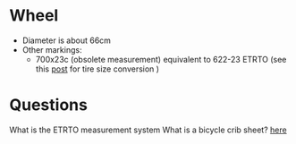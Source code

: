 # Wheel
- Diameter is about 66cm
- Other markings:
	- 700x23c (obsolete measurement) equivalent to 622-23 ETRTO  (see this [post](https://bicycles.stackexchange.com/q/66174) for tire size conversion )

# Questions
What is the ETRTO measurement system
What is a bicycle crib sheet? [here](https://www.sheldonbrown.com/cribsheet-tires.html)

